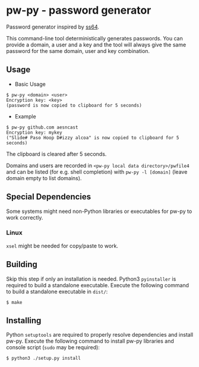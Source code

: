 # pw-py - password generator

Password generator inspired by [ss64](https://ss64.com/pass/).

This command-line tool deterministically generates passwords.
You can provide a domain, a user and a key and the tool will always give the same password for the same domain, user and key combination.

## Usage

- Basic Usage

```
$ pw-py <domain> <user>
Encryption key: <key>
(password is now copied to clipboard for 5 seconds)
```

- Example

```
$ pw-py github.com aesncast
Encryption key: mykey
("Slide# Paso Hoop D#izzy alcoa" is now copied to clipboard for 5 seconds)
```

The clipboard is cleared after 5 seconds.

Domains and users are recorded in `<pw-py local data directory>/pwfile4` and can be listed (for e.g. shell completion) with `pw-py -l [domain]` (leave domain empty to list domains).

## Special Dependencies
Some systems might need non-Python libraries or executables for pw-py to work correctly.

### Linux

`xsel` might be needed for copy/paste to work.

## Building

Skip this step if only an installation is needed.
Python3 `pyinstaller` is required to build a standalone executable.
Execute the following command to build a standalone executable in `dist/`:

    $ make

## Installing

Python `setuptools` are required to properly resolve dependencies and install pw-py.
Execute the following command to install pw-py libraries and console script (`sudo` may be required):

    $ python3 ./setup.py install
    
